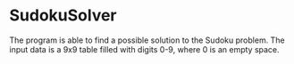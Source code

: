 # SudokuSolver
The program is able to find a possible solution to the Sudoku problem. The input data is a 9x9 table filled with digits 0-9, where 0 is an empty space.
